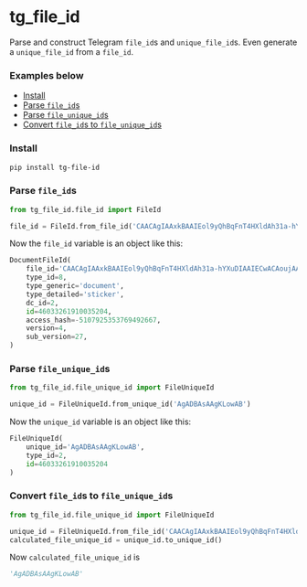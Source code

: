# tg_file_id

Parse and construct Telegram `file_id`s and `unique_file_id`s.
Even generate a `unique_file_id` from a `file_id`.

### Examples below
- [Install](#install)
- [Parse `file_id`s](#parse-file-id-s)
- [Parse `file_unique_id`s](#parse-file-unique-id-s)
- [Convert `file_id`s to `file_unique_id`s](#convert-file-id-s-to-file-unique-id-s)

### Install
```bash
pip install tg-file-id
```

### Parse `file_id`s

```py
from tg_file_id.file_id import FileId

file_id = FileId.from_file_id('CAACAgIAAxkBAAIEol9yQhBqFnT4HXldAh31a-hYXuDIAAIECwACAoujAAFFn1sl9AABHbkbBA')
```

Now the `file_id` variable is an object like this: 
```py
DocumentFileId(
    file_id='CAACAgIAAxkBAAIEol9yQhBqFnT4HXldAh31a-hYXuDIAAIECwACAoujAAFFn1sl9AABHbkbBA',
    type_id=8,
    type_generic='document',
    type_detailed='sticker',
    dc_id=2,
    id=46033261910035204,
    access_hash=-5107925353769492667,
    version=4,
    sub_version=27,
)

```

### Parse `file_unique_id`s
```py
from tg_file_id.file_unique_id import FileUniqueId

unique_id = FileUniqueId.from_unique_id('AgADBAsAAgKLowAB')
```
Now the `unique_id` variable is an object like this:
```py
FileUniqueId(
    unique_id='AgADBAsAAgKLowAB',
    type_id=2,
    id=46033261910035204
)
```


### Convert `file_id`s to `file_unique_id`s
```py
from tg_file_id.file_unique_id import FileUniqueId

unique_id = FileUniqueId.from_file_id('CAACAgIAAxkBAAIEol9yQhBqFnT4HXldAh31a-hYXuDIAAIECwACAoujAAFFn1sl9AABHbkbBA')
calculated_file_unique_id = unique_id.to_unique_id()
```

Now `calculated_file_unique_id` is
```py
'AgADBAsAAgKLowAB'
```
